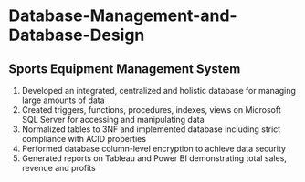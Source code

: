 # Database-Management-and-Database-Design

## Sports Equipment Management System

1. Developed an integrated, centralized and holistic database for managing large amounts of data
2. Created triggers, functions, procedures, indexes, views on Microsoft SQL Server for accessing and manipulating data
3. Normalized tables to 3NF and implemented database including strict compliance with ACID properties
4. Performed database column-level encryption to achieve data security
5. Generated reports on Tableau and Power BI demonstrating total sales, revenue and profits
